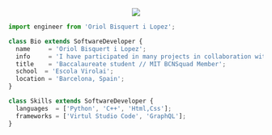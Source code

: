 <p align="center">
  <img src="https://github.com/thompsonemerson/thompsonemerson/raw/master/cover-thompson.png" />
</p>

```js
import engineer from 'Oriol Bisquert i Lopez';

class Bio extends SoftwareDeveloper {
  name     = 'Oriol Bisquert i Lopez';
  info     = 'I have participated in many projects in collaboration with @mit and CIC';
  title    = 'Baccalaureate student // MIT BCNSquad Member';
  school  = 'Escola Virolai';
  location = 'Barcelona, Spain';
}

class Skills extends SoftwareDeveloper {
  languages  = ['Python', 'C++', 'Html,Css'];
  frameworks = ['Virtul Studio Code', 'GraphQL'];
}
```

